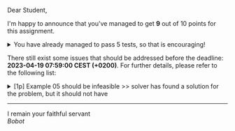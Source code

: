 Dear Student,

I'm happy to announce that you've managed to get **9** out of 10 points for this assignment.
<details><summary>You have already managed to pass 5 tests, so that is encouraging!</summary>&emsp;☑&nbsp;[2p] Solver properly adds artificial variables<br>&emsp;☑&nbsp;[2p] Solver properly presolves initial tableau<br>&emsp;☑&nbsp;[2p] Solver should properly checks if art vars positive<br>&emsp;☑&nbsp;[2p] Solver properly restores initial tableau<br>&emsp;☑&nbsp;[1p] Example 04 finds correct solution</details>

There still exist some issues that should be addressed before the deadline: **2023-04-19 07:59:00 CEST (+0200)**. For further details, please refer to the following list:

<details><summary>[1p] Example 05 should be infeasible &gt;&gt; solver has found a solution for the problem, but it should not have</summary></details>

-----------
I remain your faithful servant\
_Bobot_